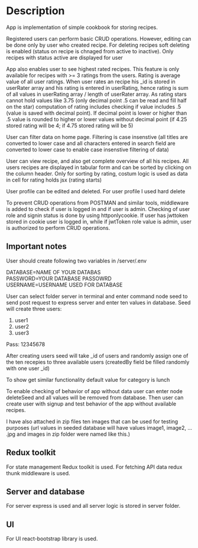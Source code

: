 # Description

App is implementation of simple cookbook for storing recipes.

Registered users can perform basic CRUD operations. However, editing can be done only by user who created recipe. For deleting recipes soft deleting is enabled (status on recipe is chnaged from active to inactive). Only recipes with status active are displayed for user

App also enables user to see highest rated recipes. This feature is only available for recipes with >= 3 ratings from the users. Rating is average value of all user ratings. When user rates an recipe his _id is stored in userRater array and his rating is entered in userRating, hence rating is sum of all values in userRating array / length of userRater array. As rating stars cannot hold values like 3.75 (only decimal point .5 can be read and fill half on the star) computation of rating includes checking if value includes .5 (value is saved with decimal point). If decimal point is lower or higher than .5 value is rounded to higher or lower values without decimal point (if 4.25 stored rating will be 4; if 4.75 stored rating will be 5)

User can filter data on home page. Filtering is case insenstive (all titles are converted to lower case and all characters entered in search field are converted to lower case to enable case insenstive filtering of data)

User can view recipe, and also get complete overview of all his recipes. All users recipes are displayed in tabular form and can be sorted by clicking on the column header. Only for sorting by rating, costum logic is used as data in cell for rating holds jsx (rating starts)

User profile can be edited and deleted. For user profile I used hard delete

To prevent CRUD operations from POSTMAN and similar tools, middleware is added to check if user is logged in and if user is admin. Checking of user role and signin status is done by using httponlycookie. If user has jwttoken stored in cookie user is logged in, while if jwtToken role value is admin, user is authorized to perform CRUD operations.
## Important notes

User should create following two variables in /server/.env

DATABASE=NAME OF YOUR DATABAS
<br />
PASSWORD=YOUR DATABASE PASSOWRD
<br />
USERNAME=USERNAME USED FOR DATABASE

User can select folder server in terminal and enter command node seed to send post request to express server and enter ten values in database. Seed will create three users:

1. user1
2. user2
3. user3

Pass: 12345678

After creating users seed will take _id of users and randomly assign one of the ten recepies to three available users (createdBy field be filled randomly with one user _id)

To show get similar functionality default value for category is lunch

To enable checking of behavior of app without data user can enter node deleteSeed and all values will be removed from database. Then user can create user with signup and test behavior of the app without available recipes.

I have also attached in zip files ten images that can be used for testing purposes (url values in seeded database will have values image1, image2, ... .jpg and images in zip folder were named like this.)

## Redux toolkit
For state management Redux toolkit is used. For fetching API data redux thunk middleware is used.

## Server and database
For server express is used and all server logic is stored in server folder.

## UI
For UI react-bootstrap library is used.



